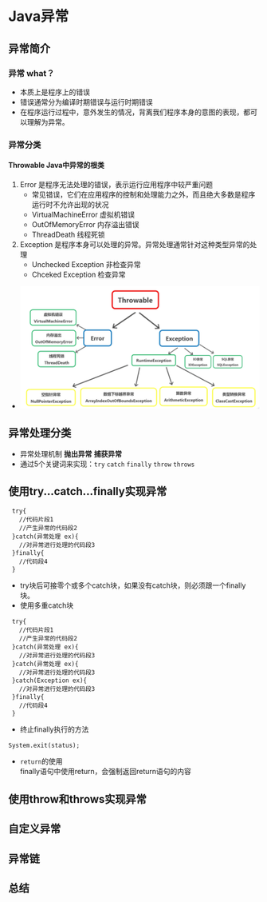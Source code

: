 # Java异常
## 异常简介
### 异常 what？
 - 本质上是程序上的错误
 - 错误通常分为编译时期错误与运行时期错误
 - 在程序运行过程中，意外发生的情况，背离我们程序本身的意图的表现，都可以理解为异常。
### 异常分类
#### Throwable Java中异常的根类
1. Error 是程序无法处理的错误，表示运行应用程序中较严重问题
    - 常见错误，它们在应用程序的控制和处理能力之外，而且绝大多数是程序运行时不允许出现的状况
    - VirtualMachineError 虚拟机错误
    - OutOfMemoryError 内存溢出错误
    - ThreadDeath 线程死锁 
2. Exception 是程序本身可以处理的异常。异常处理通常针对这种类型异常的处理
    - Unchecked Exception 非检查异常
    - Chceked Exception 检查异常  
+ ![Exception](../../img/exception.png)
## 异常处理分类
- 异常处理机制 **抛出异常** **捕获异常**
- 通过5个关键词来实现：``try`` ``catch`` ``finally`` ``throw`` ``throws``
## 使用try...catch...finally实现异常
```
 try{
   //代码片段1
   //产生异常的代码段2
 }catch(异常处理 ex){
   //对异常进行处理的代码段3
 }finally{
   //代码段4
 }
```
- try块后可接零个或多个catch块，如果没有catch块，则必须跟一个finally块。
- 使用多重catch块
```
 try{
   //代码片段1
   //产生异常的代码段2
 }catch(异常处理 ex){
   //对异常进行处理的代码段3
 }catch(异常处理 ex){
   //对异常进行处理的代码段3
 }catch(Exception ex){
   //对异常进行处理的代码段3
 }finally{
   //代码段4
 }
```
- 终止finally执行的方法
```
System.exit(status);
```
- ``return``的使用  
finally语句中使用return，会强制返回return语句的内容
## 使用throw和throws实现异常
## 自定义异常
## 异常链
## 总结